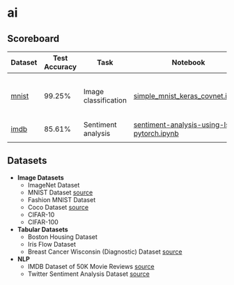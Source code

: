 # ai



## Scoreboard



| Dataset                                                      | Test Accuracy | Task                 | Notebook                                                     | Model                           | Frameworks        |
| ------------------------------------------------------------ | ------------- | -------------------- | ------------------------------------------------------------ | ------------------------------- | ----------------- |
| [mnist](https://www.tensorflow.org/datasets/catalog/mnist)   | 99.25%        | Image classification | [simple_mnist_keras_covnet.ipynb](./image-datasets/mnist/simple_mnist_keras_covnet.ipynb) | simple 4 layer CNN with dropout | Keras, Tensorflow |
| [imdb](https://www.kaggle.com/datasets/lakshmi25npathi/imdb-dataset-of-50k-movie-reviews) | 85.61%        | Sentiment analysis   | [sentiment-analysis-using-lstm-pytorch.ipynb](./nlp-datasets/imdb/sentiment-analysis-using-lstm-pytorch.ipynb) | LSTM                            | PyTorch           |
|                                                              |               |                      |                                                              |                                 |                   |



## Datasets



* **Image Datasets**
  * ImageNet Dataset
  * MNIST Dataset [source](http://yann.lecun.com/exdb/mnist/)
  * Fashion MNIST Dataset
  * Coco Dataset [source](https://cocodataset.org/#home)
  * CIFAR-10
  * CIFAR-100
* **Tabular Datasets**
  * Boston Housing Dataset
  * Iris Flow Dataset
  * Breast Cancer Wisconsin (Diagnostic) Dataset [source](https://archive.ics.uci.edu/ml/datasets/breast+cancer+wisconsin+(diagnostic))
* **NLP**
  * IMDB Dataset of 50K Movie Reviews [source](https://www.kaggle.com/datasets/lakshmi25npathi/imdb-dataset-of-50k-movie-reviews)
  * Twitter Sentiment Analysis Dataset [source](https://www.kaggle.com/datasets/kazanova/sentiment140)

